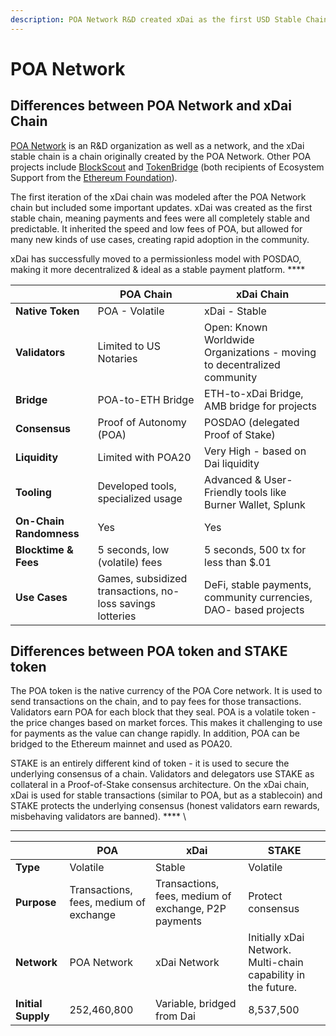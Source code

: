 ```yaml
---
description: POA Network R&D created xDai as the first USD Stable Chain
---
```


# POA Network

## Differences between POA Network and xDai Chain

[POA Network](https://poa.network) is an R\&D organization as well as a network, and the xDai stable chain is a chain originally created by the POA Network. Other POA projects include [BlockScout](https://docs.blockscout.com) and [TokenBridge](https://docs.tokenbridge.net) (both recipients of Ecosystem Support from the [Ethereum Foundation](https://ethereum.foundation)).&#x20;

The first iteration of the xDai chain was modeled after the POA Network chain but included some important updates. xDai was created as the first stable chain, meaning payments and fees were all completely stable and predictable. It inherited the speed and low fees of POA, but allowed for many new kinds of use cases, creating rapid adoption in the community.&#x20;

xDai has successfully moved to a permissionless model with POSDAO, making it more decentralized & ideal as a stable payment platform.  **** &#x20;

|                         | **POA Chain**                                             | **xDai Chain**                                                          |
| ----------------------- | --------------------------------------------------------- | ----------------------------------------------------------------------- |
| **Native Token**        | POA - Volatile                                            | xDai - Stable                                                           |
| **Validators**          | Limited to US Notaries                                    | Open: Known Worldwide Organizations - moving to decentralized community |
| **Bridge**              | POA-to-ETH Bridge                                         | ETH-to-xDai Bridge, AMB bridge for projects                             |
| **Consensus**           | Proof of Autonomy (POA)                                   | POSDAO  (delegated Proof of Stake)                                      |
| **Liquidity**           | Limited with POA20                                        | Very High -  based on Dai liquidity                                     |
| **Tooling**             | Developed tools, specialized usage                        | Advanced & User-Friendly tools like Burner Wallet, Splunk               |
| **On-Chain Randomness** | Yes                                                       | Yes                                                                     |
| **Blocktime & Fees**    | 5 seconds, low (volatile) fees                            | 5 seconds, 500 tx for less than $.01                                    |
| **Use Cases**           | Games, subsidized transactions, no-loss savings lotteries | DeFi, stable payments, community currencies, DAO- based projects        |

## Differences between POA token and STAKE token

The POA token is the native currency of the POA Core network. It is used to send transactions on the chain, and to pay fees for those transactions. Validators earn POA for each block that they seal. POA is a volatile token - the price changes based on market forces. This makes it challenging to use for payments as the value can change rapidly. In addition, POA can be bridged to the Ethereum mainnet and used as POA20.

STAKE is an entirely different kind of token - it is used to secure the underlying consensus of a chain. Validators and delegators use STAKE as collateral in a Proof-of-Stake consensus architecture. On the xDai chain, xDai is used for stable transactions (similar to POA, but as a stablecoin) and STAKE protects the underlying consensus (honest validators earn rewards, misbehaving validators are banned).  ****  \
****

|                    | **POA**                                | **xDai**                                             | **STAKE**                                                     |
| ------------------ | -------------------------------------- | ---------------------------------------------------- | ------------------------------------------------------------- |
| **Type**           | Volatile                               | Stable                                               | Volatile                                                      |
| **Purpose**        | Transactions, fees, medium of exchange | Transactions, fees, medium of exchange, P2P payments | Protect consensus                                             |
| **Network**        | POA Network                            | xDai Network                                         | Initially xDai Network. Multi-chain capability in the future. |
| **Initial Supply** | 252,460,800                            | Variable, bridged from Dai                           | 8,537,500                                                     |
